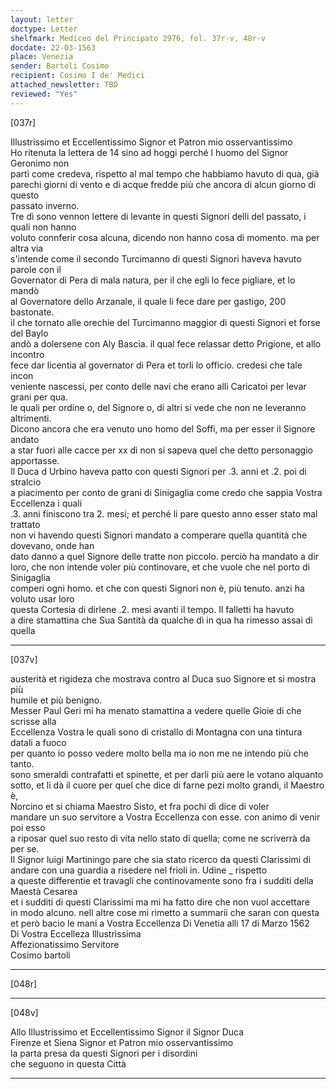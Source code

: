 ```yaml
---
layout: letter
doctype: Letter
shelfmark: Mediceo del Principato 2976, fol. 37r-v, 48r-v
docdate: 22-03-1563
place: Venezia
sender: Bartoli Cosimo
recipient: Cosimo I de' Medici
attached_newsletter: TBD
reviewed: "Yes"
---
```


[037r]  
  
  
Illustrissimo et Eccellentissimo Signor et Patron mio osservantissimo  
Ho ritenuta la lettera de 14 sino ad hoggi perché l huomo del Signor Geronimo non  
partì come credeva, rispetto al mal tempo che habbiamo havuto di qua, già  
parechi giorni di vento e di acque fredde più che ancora di alcun giorno di questo  
passato inverno.   
Tre dì sono vennon lettere di levante in questi Signori delli del passato, i quali non hanno  
voluto connferir cosa alcuna, dicendo non hanno cosa di momento. ma per altra via  
s'intende come il secondo Turcimanno di questi Signori haveva havuto parole con il  
Governator di Pera di mala natura, per il che egli lo fece pigliare, et lo mandò  
al Governatore dello Arzanale, il quale li fece dare per gastigo, 200 bastonate.  
il che tornato alle orechie del Turcimanno maggior di questi Signori et forse del Baylo  
andò a dolersene con Aly Bascia. il qual fece relassar detto Prigione, et allo incontro  
fece dar licentia al governator di Pera et torli lo officio. credesi che tale incon  
veniente nascessi, per conto delle navi che erano alli Caricatoi per levar grani per qua.  
le quali per ordine o, del Signore o, di altri si vede che non ne leveranno altrimenti.  
Dicono ancora che era venuto uno homo del Soffi, ma per esser il Signore andato  
a star fuori alle cacce per xx dì non si sapeva quel che detto personaggio apportasse.  
Il Duca d Urbino haveva patto con questi Signori per .3. anni et .2. poi di stralcio  
a piacimento per conto de grani di Sinigaglia come credo che sappia Vostra Eccellenza i quali  
.3. anni finiscono tra 2. mesi; et perché li pare questo anno esser stato mal trattato  
non vi havendo questi Signori mandato a comperare quella quantità che dovevano, onde han  
dato danno a quel Signore delle tratte non piccolo. perciò ha mandato a dir  
loro, che non intende voler più continovare, et che vuole che nel porto di Sinigaglia  
comperi ogni homo. et che con questi Signori non è, più tenuto. anzi ha voluto usar loro  
questa Cortesia di dirlene .2. mesi avanti il tempo. Il falletti ha havuto  
a dire stamattina che Sua Santità da qualche dì in qua ha rimesso assai di quella  
  
---  

[037v]  
  
  
austerità et rigideza che mostrava contro al Duca suo Signore et si mostra più  
humile et più benigno.  
Messer Paul Geri mi ha menato stamattina a vedere quelle Gioie di che scrisse alla  
Eccellenza Vostra le quali sono di cristallo di Montagna con una tintura datali a fuoco  
per quanto io posso vedere molto bella ma io non me ne intendo più che tanto.  
sono smeraldi contrafatti et spinette, et per darli più aere le votano alquanto  
sotto, et li dà il cuore per quel che dice di farne pezi molto grandi, il Maestro è,  
Norcino et si chiama Maestro Sisto, et fra pochi dì dice di voler  
mandare un suo servitore a Vostra Eccellenza con esse. con animo di venir poi esso  
a riposar quel suo resto di vita nello stato di quella; come ne scriverrà da per se.  
Il Signor luigi Martiningo pare che sia stato ricerco da questi Clarissimi di  
andare con una guardia a risedere nel frioli in. Udine _ rispetto  
a queste differentie et travagli che continovamente sono fra i sudditi della Maestà Cesarea  
et i sudditi di questi Clarissimi ma mi ha fatto dire che non vuol accettare  
in modo alcuno. nell altre cose mi rimetto a summarii che saran con questa  
et però bacio le mani a Vostra Eccellenza Di Venetia alli 17 di Marzo 1562  
Di Vostra Eccelleza Illustrissima  
Affezionatissimo Servitore  
Cosimo bartoli  
  
---  

[048r]  
  
  
  
---  

[048v]  
  
  
Allo Illustrissimo et Eccellentissimo Signor il Signor Duca  
Firenze et Siena Signor et Patron mio osservantissimo  
la parta presa da questi Signori per i disordini  
che seguono in questa Città  
  
---  

